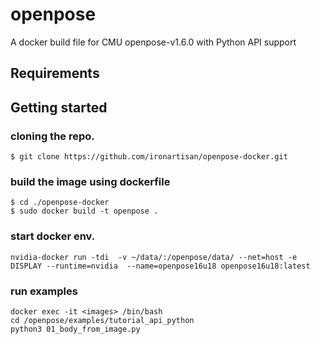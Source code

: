 # openpose

A docker build file for CMU openpose-v1.6.0 with Python API support


## Requirements


## Getting started

### cloning the repo.

```
$ git clone https://github.com/ironartisan/openpose-docker.git
```

### build the image using dockerfile

```
$ cd ./openpose-docker
$ sudo docker build -t openpose .

```
### start docker env.
```
nvidia-docker run -tdi  -v ~/data/:/openpose/data/ --net=host -e DISPLAY --runtime=nvidia  --name=openpose16u18 openpose16u18:latest

```

### run examples
```
docker exec -it <images> /bin/bash
cd /openpose/examples/tutorial_api_python
python3 01_body_from_image.py
```
